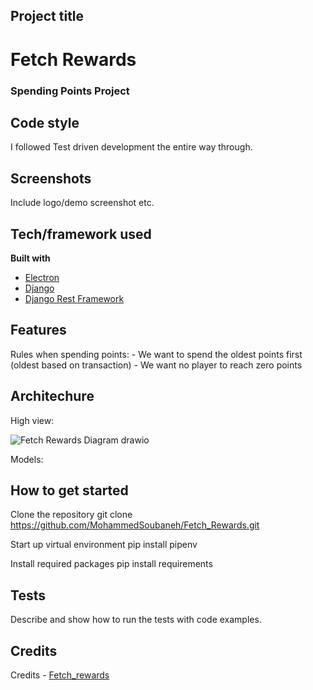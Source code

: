 ## Project title
# Fetch Rewards
### Spending Points Project


## Code style
I followed Test driven development the entire way through.
 
## Screenshots
Include logo/demo screenshot etc.

## Tech/framework used
<b>Built with</b>
- [Electron](https://electron.atom.io)
- [Django](https://www.djangoproject.com/)
- [Django Rest Framework](https://www.django-rest-framework.org/)

## Features
Rules when spending points:
    - We want to spend the oldest points first (oldest based on transaction)
    - We want no player to reach zero points

## Architechure

High view:

![Fetch Rewards Diagram drawio](https://user-images.githubusercontent.com/64319002/198753727-7cf6eb40-53fa-41a3-8c66-b6e12134804e.png)


Models:


## How to get started

Clone the repository
    git clone https://github.com/MohammedSoubaneh/Fetch_Rewards.git

Start up virtual environment
    pip install pipenv

Install required packages
    pip install requirements


## Tests
Describe and show how to run the tests with code examples.



## Credits
Credits
    - [Fetch_rewards](https://github.com/gautamojha1997/Fetch-Rewards/blob/master/Problem%20Description.pdf)

